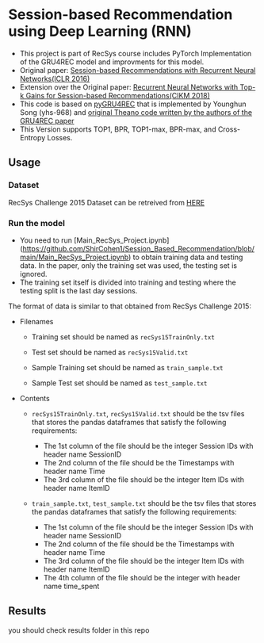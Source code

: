 # Session-based Recommendation using Deep Learning (RNN)
- This project is part of RecSys course includes PyTorch Implementation of the GRU4REC model and improvments for this model.
- Original paper: [Session-based Recommendations with Recurrent Neural Networks(ICLR 2016)](https://arxiv.org/pdf/1511.06939.pdf)
- Extension over the Original paper: [Recurrent Neural Networks with Top-k Gains for Session-based
Recommendations(CIKM 2018)](https://arxiv.org/abs/1706.03847)
- This code is based on [pyGRU4REC](https://github.com/yhs-968/pyGRU4REC) that is implemented by Younghun Song (yhs-968) and [original Theano code written by the authors of the GRU4REC paper](https://github.com/hidasib/GRU4Rec)
- This Version supports TOP1, BPR, TOP1-max, BPR-max, and Cross-Entropy Losses.

## Usage

### Dataset
RecSys Challenge 2015 Dataset can be retreived from [HERE](https://www.kaggle.com/chadgostopp/recsys-challenge-2015)

### Run the model
- You need to run [Main_RecSys_Project.ipynb] (https://github.com/ShirCohen1/Session_Based_Recommendation/blob/main/Main_RecSys_Project.ipynb) to obtain training data and testing data. In the paper, only the training set was used, the testing set is ignored.
- The training set itself is divided into training and testing where the testing split is the last day sessions.

The format of data is similar to that obtained from RecSys Challenge 2015:
- Filenames
    - Training set should be named as `recSys15TrainOnly.txt`
    - Test set should be named as `recSys15Valid.txt`
    
    - Sample Training set should be named as `train_sample.txt`
    - Sample Test set should be named as `test_sample.txt`
- Contents
    - `recSys15TrainOnly.txt`, `recSys15Valid.txt` should be the tsv files that stores the pandas dataframes that satisfy the following requirements:
        - The 1st column of the file should be the integer Session IDs with header name SessionID
        - The 2nd column of the file should be the Timestamps with header name Time 
        - The 3rd column of the file should be the integer Item IDs with header name ItemID
       
     - `train_sample.txt`, `test_sample.txt` should be the tsv files that stores the pandas dataframes that satisfy the following requirements:
         - The 1st column of the file should be the integer Session IDs with header name SessionID
        - The 2nd column of the file should be the Timestamps with header name Time 
        - The 3rd column of the file should be the integer Item IDs with header name ItemID
        - The 4th column of the file should be the integer with header name time_spent
        



## Results

you should check results folder in this repo

